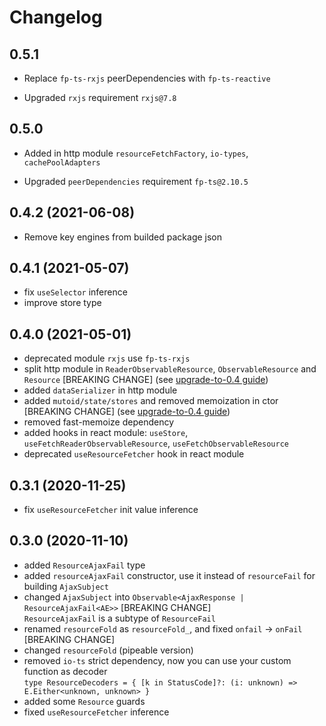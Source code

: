 # Changelog

## 0.5.1

-   Replace `fp-ts-rxjs` peerDependencies with `fp-ts-reactive`

-   Upgraded `rxjs` requirement `rxjs@7.8`

## 0.5.0

-   Added in http module `resourceFetchFactory`, `io-types`, `cachePoolAdapters`

-   Upgraded `peerDependencies` requirement `fp-ts@2.10.5`

## 0.4.2 (2021-06-08)

-   Remove key engines from builded package json

## 0.4.1 (2021-05-07)

-   fix `useSelector` inference
-   improve store type

## 0.4.0 (2021-05-01)

-   deprecated module `rxjs` use `fp-ts-rxjs`
-   split http module in `ReaderObservableResource`, `ObservableResource` and `Resource` [BREAKING CHANGE] (see [upgrade-to-0.4 guide](https://engineering.facile.it/mutoid/docs/migration/upgrade-to-0.4))
-   added `dataSerializer` in http module
-   added `mutoid/state/stores` and removed memoization in ctor [BREAKING CHANGE] (see [upgrade-to-0.4 guide](https://engineering.facile.it/mutoid/docs/migration/upgrade-to-0.4))
-   removed fast-memoize dependency
-   added hooks in react module: `useStore`, `useFetchReaderObservableResource`, `useFetchObservableResource`
-   deprecated `useResourceFetcher` hook in react module

## 0.3.1 (2020-11-25)

-   fix `useResourceFetcher` init value inference

## 0.3.0 (2020-11-10)

-   added `ResourceAjaxFail` type
-   added `resourceAjaxFail` constructor, use it instead of `resourceFail` for building `AjaxSubject`
-   changed `AjaxSubject` into `Observable<AjaxResponse | ResourceAjaxFail<AE>>` [BREAKING CHANGE]  
    `ResourceAjaxFail` is a subtype of `ResourceFail`
-   renamed `resourceFold` as `resourceFold_`, and fixed `onfail` -> `onFail` [BREAKING CHANGE]
-   changed `resourceFold` (pipeable version)
-   removed `io-ts` strict dependency, now you can use your custom function as decoder  
    `type ResourceDecoders = { [k in StatusCode]?: (i: unknown) => E.Either<unknown, unknown> }`
-   added some `Resource` guards
-   fixed `useResourceFetcher` inference

